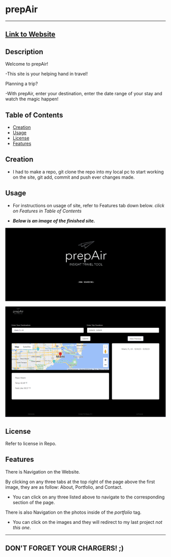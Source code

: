
# prepAir

---

## [Link to Website](https://kev-castro.github.io/kevin_castro_portfolio/)

## Description

Welcome to prepAir!

-This site is your helping hand in travel!

Planning a trip?

-With prepAir, enter your destination, enter the date range of your stay and watch the magic happen!
## Table of Contents

- [Creation](#creation)
- [Usage](#usage)
- [License](#license)
- [Features](#features)

## Creation

- I had to make a repo, git clone the repo into my local pc to start working on the site, git add, commit and push ever changes made.


## Usage

- For instructions on usage of site, refer to Features tab down below. *click on Features in Table of Contents*

- ***Below is an image of the finished site.***

![Alt text](./images/Screenshot%202023-09-24%20230917.png)

![Alt text](./images/Screenshot%202023-09-24%20231020.png)

## License

Refer to license in Repo.

## Features

There is Navigation on the Website.

By clicking on any three tabs at the top right of the page above the first image, they are as follow: About, Portfolio, and Contact. 

- You can click on any three listed above to navigate to the corresponding section of the page. 

There is also Navigation on the photos inside of the *portfolio* tag. 

- You can click on the images and they will redirect to my last project *not this one*.



---
DON'T FORGET YOUR CHARGERS! ;)
---